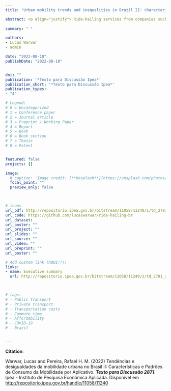 ```yaml
---
title: "Urban mobility trends and inequalities in Brazil II: characteristics and patterns of ride hailing use [PORT]"

abstract: <p align="justify"> Ride-hailing services from companies such as Uber, DiDi and 99 have significantly changed travel behavior in cities across the globe. Despite the common presence of these services in Brazilian cities, there is still little information about who are the users of these services in the country, their sociodemographic characteristics and consumption patterns. This paper presents the first national study on how the use of ride-hailing in Brazil vary by income, race, sex, and age, and highlights spatial differences across metropolitan regions and between central  and peripheral urban areas. This study is based on the 2017-2018 Consumer Expenditure Survey carried out by the Brazilian Institute of Geography and Statistics (IBGE), a data source hitherto little used for transportation studies in Brazil. The use of ride-hailing in Brazil is still limited to a small portion of the population. In 2018, only 3,1% of the population above fifteen years old used these services, making an average of 8 trips per month at the average cost of R$ 22,50 per trip. The results show that the use of ride-hailing in the country is socially and spatially concentrated. The adoption of these services is significantly higher among the population with higher incomes, the young (between 15 and 34 years old), women and the white population. Moreover, approximately 60% of all ride-hailing users in Brazil are concentrated in one of the ten largest metropolitan areas in the country, although adoption rates and average trip frequencies and costs vary considerably across these areas. Finally, we find that the adoption of ride-hailing is higher among the population living in higher density neighborhoods and in large urban centers, with significantly lower adoption in urban peripheral areas and in the countryside. These findings show how the potential benefits of ride-hailing are not evenly distributed, and raise important questions for future policy and research on the effects these services might have for urban mobility patterns.</p>
  
summary: " "

authors:
- Lucas Warwar
- admin

date: "2022-08-10"
publishDate: "2022-08-10"


doi: ""
publication: '*Texto para Discussão Ipea*'
publication_short: '*Texto para Discussão Ipea*'
publication_types:
- "4"

# Legend: 
# 0 = Uncategorized
# 1 = Conference paper
# 2 = Journal article
# 3 = Preprint / Working Paper
# 4 = Report
# 5 = Book
# 6 = Book section
# 7 = Thesis
# 8 = Patent


featured: false
projects: []

image:
  # caption: 'Image credit: [**Unsplash**](https://unsplash.com/photos/jdD8gXaTZsc)'
  focal_point: ""
  preview_only: false


  
# icons
url_pdf: http://repositorio.ipea.gov.br/bitstream/11058/11240/1/td_2781.pdf
url_code: https://github.com/lucaswarwar/ride-hailing-br
url_dataset: 
url_poster: ""
url_project: ""
url_slides: ""
url_source: ""
url_video: ""
url_preprint: ""
url_poster: ""

# Add custom link (AQUI!!!)
links:
- name: Executive summary
  url: http://repositorio.ipea.gov.br/bitstream/11058/11240/2/td_2781_sumex.pdf

  

# tags:
# - Public transport
# - Private transport
# - Transportation costs
# - Commute time
# - Affordability
# - COVID-19
# - Brazil


---
```



__Citation__:

Warwar, Lucas and Pereira, Rafael H. M. (2022) Tendências e desigualdades da mobilidade urbana no Brasil II: Características e Padrões de Consumo da Mobilidade por Aplicativo. ***Texto para Discussão 2871***. Ipea - Instituto de Pesquisa Econômica Aplicada. Disponível em http://repositorio.ipea.gov.br/handle/11058/11240
